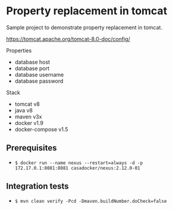 # Property replacement in tomcat
Sample project to demonstrate property replacement in tomcat.

https://tomcat.apache.org/tomcat-8.0-doc/config/

Properties
 - database host
 - database port
 - database username
 - database password


Stack
* tomcat v8
* java v8
* maven v3x
* docker v1.9
* docker-compose v1.5

## Prerequisites
* `$ docker run --name nexus --restart=always -d -p 172.17.0.1:8081:8081 casadocker/nexus:2.12.0-01`

## Integration tests
* `$ mvn clean verify -Pcd -Dmaven.buildNumber.doCheck=false`
